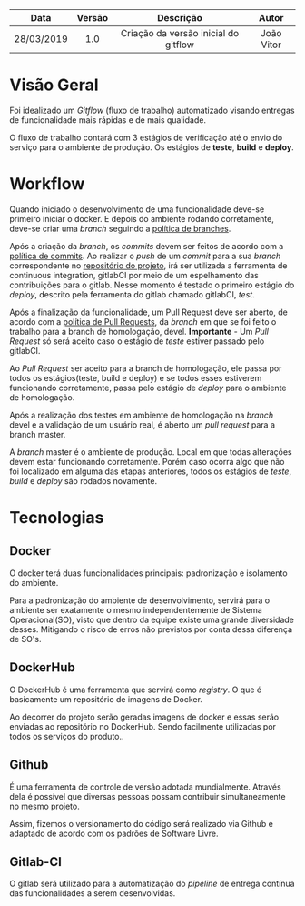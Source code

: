 | Data | Versão | Descrição | Autor |
|:----:|:------:|:---------:|:-----:|
|28/03/2019|1.0|Criação da versão inicial do gitflow | João Vitor |

# Visão Geral

Foi idealizado um _Gitflow_ (fluxo de trabalho) automatizado visando entregas de funcionalidade mais rápidas e de mais qualidade.

O fluxo de trabalho contará com 3 estágios de verificação até o envio do serviço para o ambiente de produção. Os estágios de **teste**, **build** e **deploy**.

# Workflow

Quando iniciado o desenvolvimento de uma funcionalidade deve-se primeiro iniciar o docker. E depois do ambiente rodando corretamente, deve-se criar uma _branch_ seguindo a [política de branches](/docs/policies/branches.md).

Após a criação da _branch_, os _commits_ devem ser feitos de acordo com a [política de commits](/docs/policies/commits.md). Ao realizar o _push_ de um _commit_ para a sua _branch_ correspondente no [repositório do projeto](https://github.com/fga-eps-mds/2019.1-Grupo-3), irá ser utilizada a ferramenta de continuous integration, gitlabCI por meio de um espelhamento das contribuições para o gitlab. Nesse momento é testado o primeiro estágio do _deploy_, descrito pela ferramenta do gitlab chamado gitlabCI, _test_.

Após a finalização da funcionalidade, um Pull Request deve ser aberto, de acordo com a [política de Pull Requests](/docs/policies/pull_request.md), da _branch_ em que se foi feito o trabalho para a branch de homologação, devel. **Importante** - Um _Pull Request_ só será aceito caso o estágio de _teste_ estiver passado pelo gitlabCI.

Ao _Pull Request_ ser aceito para a branch de homologação, ele passa por todos os estágios(teste, build e deploy) e se todos esses estiverem funcionando corretamente, passa pelo estágio de _deploy_ para o ambiente de homologação.

Após a realização dos testes em ambiente de homologação na _branch_ devel e a validação de um usuário real, é aberto um _pull request_ para a branch master.

A _branch_ master é o ambiente de produção. Local em que todas alterações devem estar funcionando corretamente. Porém caso ocorra algo que não foi localizado em alguma das etapas anteriores, todos os estágios de _teste_, _build_ e _deploy_ são rodados novamente.

# Tecnologias

## Docker
  O docker terá duas funcionalidades principais: padronização e isolamento do ambiente.

  Para a padronização do ambiente de desenvolvimento, servirá para o ambiente ser exatamente o mesmo independentemente de Sistema Operacional(SO), visto que dentro da equipe existe uma grande diversidade desses. Mitigando o risco de erros não previstos por conta dessa diferença de SO's.

## DockerHub
  O DockerHub é uma ferramenta que servirá como _registry_. O que é basicamente um repositório de imagens de Docker.

  Ao decorrer do projeto serão geradas imagens de docker e essas serão enviadas ao repositório no DockerHub. Sendo facilmente utilizadas por todos os serviços do produto..

## Github
  É uma ferramenta de controle de versão adotada mundialmente. Através dela é possível que diversas pessoas possam contribuir simultaneamente no mesmo projeto.

  Assim, fizemos o versionamento do código será realizado via Github e adaptado de acordo com os padrões de Software Livre.

## Gitlab-CI
  O gitlab será utilizado para a automatização do _pipeline_ de entrega contínua das funcionalidades a serem desenvolvidas.